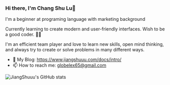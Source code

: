 ### Hi there, I'm Chang Shu Lu👋

I'm a beginner at programing language with marketing background

Currently learning to create modern and user-friendly interfaces. Wish to be a good coder. 💪🏻

I'm an efficient team player and love to learn new skills, open mind thinking, and always try to create or solve problems in many different ways.

- 🌱 My Blog: https://www.jiangshuuu.com/docs/intro/
- 📫 How to reach me: globelex65@gmail.com

![JiangShuuu's GitHub stats](https://github-readme-stats.vercel.app/api?username=JiangShuuu&theme=tokyonight&show_icons=true)
<!--
- Shields.io：https://shields.io/
- Emoji：https://www.emojiall.com/zh-hant
- Simple Icons： https://github.com/simple-icons/simple-icons/tree/master
- Badges4 Readme：https://github.com/alexandresanlim/Badges4-README.md-Profile
- Github Profile Trophy：https://github.com/ryo-ma/github-profile-trophy
- Github Streak Stats：https://github.com/DenverCoder1/github-readme-streak-stats
- Github Stats：https://github.com/anuraghazra/github-readme-stats
- Blog Post Workflow：https://github.com/gautamkrishnar/blog-post-workflow
- Awesome Github Profile Readme：https://github.com/abhisheknaiidu/awesome-github-profile-readme
-->
